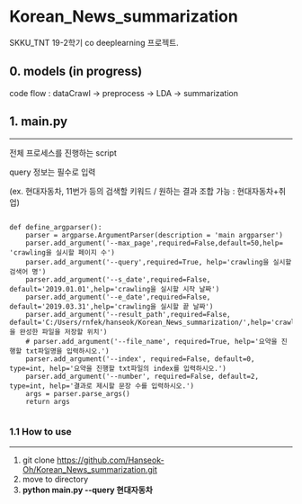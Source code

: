 # Korean_News_summarization
SKKU_TNT 19-2학기 co deeplearning 프로젝트. 


## 0. models (in progress)
code flow : dataCrawl -> preprocess -> LDA -> summarization 

## 1. main.py 
------------------

전체 프로세스를 진행하는 script

query 정보는 필수로 입력 

(ex. 현대자동차, 11번가 등의 검색할 키워드 / 원하는 결과 조합 가능 : 현대자동차+취업)

<pre><code>
def define_argparser():
    parser = argparse.ArgumentParser(description = 'main argparser')
    parser.add_argument('--max_page',required=False,default=50,help= 'crawling을 실시할 페이지 수')
    parser.add_argument('--query',required=True, help='crawling을 실시할 검색어 명')
    parser.add_argument('--s_date',required=False, default='2019.01.01',help='crawling을 실시할 시작 날짜')
    parser.add_argument('--e_date',required=False, default='2019.03.31',help='crawling을 실시할 끝 날짜')
    parser.add_argument('--result_path',required=False,     default='C:/Users/rnfek/hanseok/Korean_News_summarization/',help='crawling을 완성한 파일을 저장할 위치')
    # parser.add_argument('--file_name', required=True, help='요약을 진행할 txt파일명을 입력하시오.')
    parser.add_argument('--index', required=False, default=0, type=int, help='요약을 진행할 txt파일의 index를 입력하시오.')
    parser.add_argument('--number', required=False, default=2, type=int, help='결과로 제시할 문장 수를 입력하시오.')
    args = parser.parse_args()
    return args

</pre></code>


### 1.1 How to use
-------------

  1. git clone https://github.com/Hanseok-Oh/Korean_News_summarization.git
  2. move to directory
  3. <b> python main.py --query 현대자동차 </b>

